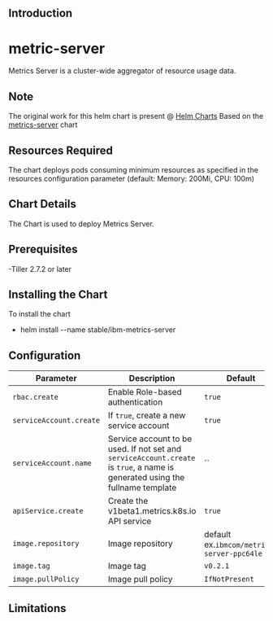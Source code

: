 ## Introduction
# metric-server

Metrics Server is a cluster-wide aggregator of resource usage data.

## Note 
The original work for this helm chart is present @ [Helm Charts]( https://github.com/helm/charts) Based on the [metrics-server]( https://github.com/helm/charts/tree/master/stable/metrics-server) chart

## Resources Required
The chart deploys pods consuming minimum resources as specified in the resources configuration parameter (default: Memory: 200Mi, CPU: 100m)

## Chart Details
The Chart is used to deploy Metrics Server.

## Prerequisites
-Tiller 2.7.2 or later 

## Installing the Chart
To install the chart
- helm install --name <release-name> stable/ibm-metrics-server
## Configuration

Parameter | Description | Default
--- | --- | ---
`rbac.create` | Enable Role-based authentication | `true`
`serviceAccount.create` | If `true`, create a new service account | `true`
`serviceAccount.name` | Service account to be used. If not set and `serviceAccount.create` is `true`, a name is generated using the fullname template | ``
`apiService.create` | Create the v1beta1.metrics.k8s.io API service | `true`
`image.repository` | Image repository | default ex.`ibmcom/metrics-server-ppc64le`
`image.tag` | Image tag | `v0.2.1`
`image.pullPolicy` | Image pull policy | `IfNotPresent`

## Limitations

